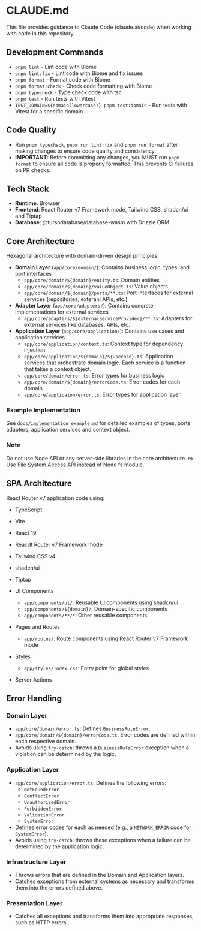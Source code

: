# CLAUDE.md

This file provides guidance to Claude Code (claude.ai/code) when working with code in this repository.

## Development Commands

- `pnpm lint` - Lint code with Biome
- `pnpm lint:fix` - Lint code with Biome and fix issues
- `pnpm format` - Format code with Biome
- `pnpm format:check` - Check code formatting with Biome
- `pnpm typecheck` - Type check code with tsc
- `pnpm test` - Run tests with Vitest
- `TEST_DOMAIN=${domain(lowercase)} pnpm test:domain` - Run tests with Vitest for a specific domain

## Code Quality

- Run `pnpm typecheck`, `pnpm run lint:fix` and `pnpm run format` after making changes to ensure code quality and consistency.
- **IMPORTANT**: Before committing any changes, you MUST run `pnpm format` to ensure all code is properly formatted. This prevents CI failures on PR checks.

## Tech Stack

- **Runtime**: Browser
- **Frontend**: React Router v7 Framework mode, Tailwind CSS, shadcn/ui and Tiptap
- **Database**: @tursodatabase/database-wasm with Drizzle ORM

## Core Architecture

Hexagonal architecture with domain-driven design principles:

- **Domain Layer** (`app/core/domain/`): Contains business logic, types, and port interfaces
    - `app/core/domain/${domain}/entity.ts`: Domain entities
    - `app/core/domain/${domain}/valueObject.ts`: Value objects
    - `app/core/domain/${domain}/ports/**.ts`: Port interfaces for external services (repositories, exteranl APIs, etc.)
- **Adapter Layer** (`app/core/adapters/`): Contains concrete implementations for external services
    - `app/core/adapters/${externalServiceProvider}/**.ts`: Adapters for external services like databases, APIs, etc.
- **Application Layer** (`app/core/application/`): Contains use cases and application services
    - `app/core/application/context.ts`: Context type for dependency injection
    - `app/core/application/${domain}/${usecase}.ts`: Application services that orchestrate domain logic. Each service is a function that takes a context object.
    - `app/core/domain/error.ts`: Error types for business logic
    - `app/core/domain/${domain}/errorCode.ts`: Error codes for each domain
    - `app/core/applicaion/error.ts`: Error types for application layer

### Example Implementation

See `docs/implementation_example.md` for detailed examples of types, ports, adapters, application services and context object.

### Note

Do not use Node API or any server-side libraries in the core architecture. ex. Use File System Access API instead of Node fs module.

## SPA Architecture

React Router v7 application code using:

- TypeScript
- Vite
- React 19
- Reacdt Router v7 Framework mode
- Tailwind CSS v4
- shadcn/ui
- Tiptap

- UI Components
    - `app/components/ui/`: Reusable UI components using shadcn/ui
    - `app/components/${domain}/`: Domain-specific components
    - `app/components/**/*`: Other reusable components
- Pages and Routes
    - `app/routes/`: Route components using React Router v7 Framework mode
- Styles
    - `app/styles/index.css`: Entry point for global styles
- Server Actions

## Error Handling

### Domain Layer

- `app/core/domain/error.ts`: Defines `BusinessRuleError`.
- `app/core/domain/${domain}/errorCode.ts`: Error codes are defined within each respective domain.
- Avoids using `try-catch`; throws a `BusinessRuleError` exception when a violation can be determined by the logic.

### Application Layer

- `app/core/application/error.ts`: Defines the following errors:
    - `NotFoundError`
    - `ConflictError`
    - `UnauthorizedError`
    - `ForbiddenError`
    - `ValidationError`
    - `SystemError`
- Defines error codes for each as needed (e.g., a `NETWORK_ERROR` code for `SystemError`).
- Avoids using `try-catch`; throws these exceptions when a failure can be determined by the application logic.

### Infrastructure Layer

- Throws errors that are defined in the Domain and Application layers.
- Catches exceptions from external systems as necessary and transforms them into the errors defined above.

### Presentation Layer

- Catches all exceptions and transforms them into appropriate responses, such as HTTP errors.
